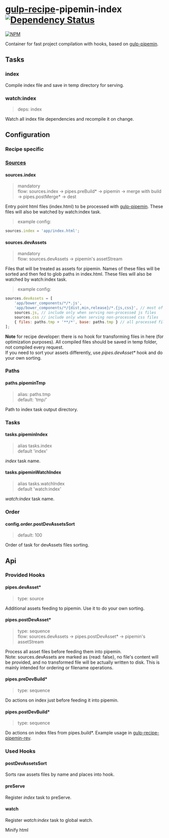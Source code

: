 # [gulp-recipe](https://github.com/PGSSoft/gulp-recipe-loader)-pipemin-index [![Dependency Status][depstat-image]][depstat-url]
[![NPM][npm-image]][npm-url]

Container for fast project compilation with hooks, based on [gulp-pipemin](https://github.com/Frizi/gulp-pipemin).

## Tasks
### index

Compile index file and save in temp directory for serving.

### watch:index
> deps: index

Watch all index file dependencies and recompile it on change.

## Configuration
### Recipe specific

### [Sources](https://github.com/PGSSoft/gulp-recipe-loader#sources-configuration-syntax)
#### sources.index
> mandatory<br>
> flow: sources.index -> pipes.preBuild* -> pipemin -> merge with build -> pipes.postMerge* -> dest

Entry point html files (index.html) to be processed with [gulp-pipemin](https://github.com/Frizi/gulp-pipemin).
These files will also be watched by watch:index task.

> example config:
```javascript
sources.index = 'app/index.html';
```

#### sources.devAssets
> mandatory<br>
> flow: sources.devAssets -> pipemin's assetStream

Files that will be treated as assets for pipemin. Names of these files will be sorted and then fed to glob paths in index.html.
These files will also be watched by watch:index task.<br>

> example config:
```javascript
sources.devAssets = [
    'app/bower_components/*/*.js',
    'app/bower_components/*/{dist,min,release}/*.{js,css}', // most of the generic bower modules
    sources.js, // include only when serving non-processed js files
    sources.css // include only when serving non-processed css files
    { files: paths.tmp + '**/*', base: paths.tmp } // all processed files from temp directory
];
```

**Note** for recipe developer: there is no hook for transforming files in here (for optimization purposes). All compiled files should be saved in temp folder, not compiled every request.<br>
If you need to sort your assets differently, use *pipes.devAsset\** hook and do your own sorting.

### Paths
#### paths.pipeminTmp
> alias: paths.tmp<br>
> default: 'tmp/'

Path to index task output directory.

### Tasks
#### tasks.pipeminIndex
> alias tasks.index<br>
> default 'index'

_index_ task name.

#### tasks.pipeminWatchIndex
> alias tasks.watchIndex<br>
> default 'watch:index'

_watch:index_ task name.

### Order
#### config.order.postDevAssetsSort
> default: 100

Order of task for devAssets files sorting.

## Api
### Provided Hooks
#### pipes.devAsset*
> type: source<br>

Additional assets feeding to pipemin. Use it to do your own sorting.

#### pipes.postDevAsset*
> type: sequence<br>
> flow: sources.devAssets -> pipes.postDevAsset* -> pipemin's assetStream

Process all asset files before feeding them into pipemin.<br>
Note: sources.devAssets are marked as {read: false}, no file's content will be provided,
and no transformed file will be actually written to disk. This is mainly intended for
ordering or filename operations.

#### pipes.preDevBuild*
> type: sequence<br>

Do actions on index just before feeding it into pipemin.

#### pipes.postDevBuild*
> type: sequence<br>

Do actions on index files from pipes.build*. Example usage in [gulp-recipe-pipemin-rev](https://github.com/PGSSoft/gulp-recipe-pipemin-rev).

### Used Hooks
#### postDevAssetsSort

Sorts raw assets files by name and places into hook.

#### preServe

Register _index_ task to preServe.

#### watch

Register _watch:index_ task to global watch.

Minify html

[npm-url]: https://npmjs.org/package/gulp-recipe-pipemin-index
[npm-image]: https://nodei.co/npm/gulp-recipe-pipemin-index.png?downloads=true
[depstat-url]: https://david-dm.org/PGSSoft/gulp-recipe-pipemin-index
[depstat-image]: https://img.shields.io/david/PGSSoft/gulp-recipe-pipemin-index.svg?style=flat